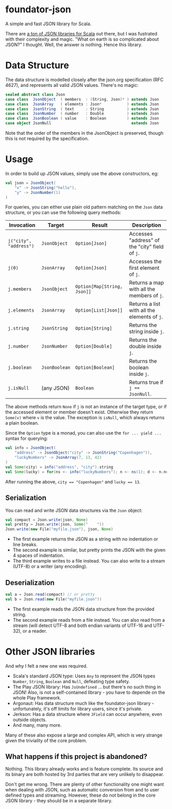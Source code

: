 foundator-json
==============

A simple and fast JSON library for Scala.

There are [a ton of JSON libraries for Scala](#other-json-libraries) out there, but I was fustrated with their complexity and magic. "What on earth is so complicated about JSON?" I thought. Well, the answer is nothing. Hence this library.


Data Structure
==============

The data structure is modelled closely after the json.org specification (RFC 4627), and represents all valid JSON values. There's no magic:

```scala
sealed abstract class Json
case class  JsonObject  ( members  : (String, Json)* ) extends Json
case class  JsonArray   ( elements : Json*           ) extends Json
case class  JsonString  ( text     : String          ) extends Json
case class  JsonNumber  ( number   : Double          ) extends Json
case class  JsonBoolean ( value    : Boolean         ) extends Json
case object JsonNull                                   extends Json
```

Note that the order of the members in the JsonObject is preserved, though this is not required by the specification.


Usage
=====

In order to build up JSON values, simply use the above constructors, eg:

```scala
val json = JsonObject(
    "x" -> JsonString("hello"),
    "y" -> JsonNumber(1)
)
```

For queries, you can either use plain old pattern matching on the `Json` data structure, or you can use the following query methods:

| Invocation | Target | Result | Description |
|------------|--------|--------|-------------|
| `j("city", "address")` | `JsonObject` | `Option[Json]` | Accesses "address" of the "city" field of `j`. |
| `j(0)` | `JsonArray` | `Option[Json]` | Accesses the first element of `j`. |
| `j.members` | `JsonObject` | `Option[Map[String, Json]]` | Returns a map with all the members of `j`. |
| `j.elements` | `JsonArray` | `Option[List[Json]]` | Returns a list with all the elements of `j`. |
| `j.string` | `JsonString` | `Option[String]` | Returns the string inside `j`. |
| `j.number` | `JsonNumber` | `Option[Double]` | Returns the double inside `j`. |
| `j.boolean` | `JsonBoolean` | `Option[Boolean]` | Returns the boolean inside `j`. |
| `j.isNull` | (any JSON) | `Boolean` | Returns true if `j == JsonNull`. |

The above methods return `None` if `j` is not an instance of the target type, or if the accessed element or member doesn't exist. Otherwise they return `Some(v)` where `v` is the value. The exception is `isNull`, which always returns a plain boolean.

Since the `Option` type is a monad, you can also use the `for ... yield ...` syntax for querying:

```scala
val info = JsonObject(
    "address" -> JsonObject("city" -> JsonString("Copenhagen")),
    "luckyNumbers" -> JsonArray(7, 13, 42)
)
val Some(city) = info("address", "city").string
val Some(lucky) = for(ns <- info("luckyNumbers"); n <- ns(1); d <- n.number) yield d
```

After running the above, `city == "Copenhagen"` and `lucky == 13`.


Serialization
-------------

You can read and write JSON data structures via the `Json` object:


```scala
val compact = Json.write(json, None)
val pretty = Json.write(json, Some("    "))
Json.write(new File("myfile.json"), json, None)
```

* The first example returns the JSON as a string with no indentation or line breaks. 
* The second example is similar, but pretty prints the JSON with the given 4 spaces of indentation.
* The third example writes to a file instead. You can also write to a stream (UTF-8) or a writer (any encoding).


Deserialization
---------------

```scala
val a = Json.read(compact) // or pretty
val b = Json.read(new File("myfile.json"))
```

* The first example reads the JSON data structure from the provided string. 
* The second example reads from a file instead. You can also read from a stream (will detect UTF-8 and both endian variants of UTF-16 and UTF-32), or a reader.


Other JSON libraries
====================

And why I felt a new one was required.

* Scala's standard JSON type: Uses `Any` to represent the JSON types `Number`, `String`, `Boolean` and `Null`, defeating type safety.
* The Play JSON library: Has `JsUndefined` ... but there's no such thing in JSON! Also, is not a self-contained library - you have to depende on the whole Play framework.
* Argonaut: Has data structure much like the foundator-json library - unfortunately, it's off limits for library users, since it's private.
* Jerkson: Has a data structure where `JField` can occur anywhere, even outside objects.
* And many, many more.

Many of these also expose a large and complex API, which is very strange given the triviality of the core problem.


What happens if this project is abandoned?
------------------------------------------

Nothing. This library already works and is feature complete. Its source and its binary are both hosted by 3rd parties that are very unlikely to disappear.

Don't get me wrong. There are plenty of other functionality one might want when dealing with JSON, such as automatic conversion from and to user defined types and streaming. However, these do not belong in the core JSON library - they should be in a separate library.
